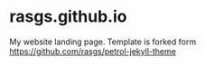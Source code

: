 # rasgs.github.io
My website landing page. Template is forked form https://github.com/rasgs/petrol-jekyll-theme
